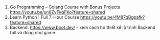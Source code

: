 1. Go Programming – Golang Course with Bonus Projects https://youtu.be/un6ZyFkqFKo?feature=shared
2. Learn Python | Full 7-Hour Course https://youtu.be/4M87qBgpafk?feature=shared
3. Backend: https://www.boot.dev/ - xem cách họ thiết kế lộ trình Backend full và đóng như game. 


